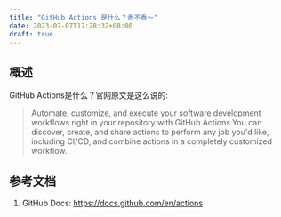 ```yaml
---
title: "GitHub Actions 是什么？香不香～"
date: 2023-07-07T17:28:32+08:00
draft: true
---
```


## 概述
GitHub Actions是什么？官网原文是这么说的:
> Automate, customize, and execute your software development workflows right in your 
repository with GitHub Actions.You can discover, create, and share actions to perform any job you'd like, including CI/CD, and combine actions in a completely customized workflow.



## 参考文档
1. GitHub Docs: https://docs.github.com/en/actions